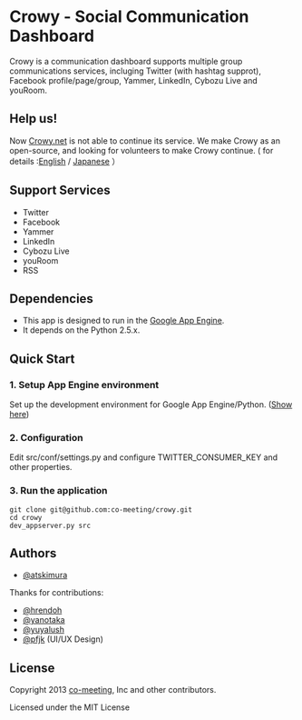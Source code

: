 Crowy - Social Communication Dashboard
=======================================

Crowy is a communication dashboard supports multiple group communications services, incluging Twitter (with hashtag supprot), Facebook profile/page/group, Yammer, LinkedIn, Cybozu Live and youRoom.

Help us!
-------------
Now [Crowy.net](http://www.crowy.net/) is not able to continue its service. We make Crowy as an open-source, and looking for volunteers to make Crowy continue. ( for details :[English](https://github.com/co-meeting/crowy/wiki/Now-Crowy-is-not-able-to-continue-its-service) / [Japanese](http://crowyjp.wordpress.com/2013/02/18/crowy-oss/) ）


Support Services
-------------
- Twitter
- Facebook
- Yammer
- LinkedIn
- Cybozu Live
- youRoom
- RSS

Dependencies
-------------

- This app is designed to run in the [Google App Engine](https://developers.google.com/appengine/).
- It depends on the Python 2.5.x.

Quick Start
-------------

### 1. Setup App Engine environment

Set up the development environment for Google App Engine/Python. ([Show here](https://developers.google.com/appengine/docs/python/gettingstarted/devenvironment))

### 2. Configuration
Edit src/conf/settings.py and configure TWITTER_CONSUMER_KEY and other properties.

### 3. Run the application 

    git clone git@github.com:co-meeting/crowy.git
    cd crowy
    dev_appserver.py src


Authors
-------------

- [@atskimura](http://github.com/atskimura)

Thanks for contributions:

- [@hrendoh](http://github.com/hrendoh)
- [@yanotaka](http://github.com/yanotaka)
- [@yuyalush](http://github.com/yuyalush)
- [@pfjk](https://twitter.com/pfjk) (UI/UX Design)

License
-------------

Copyright 2013 [co-meeting](http://www.co-meeting.com/), Inc and other contributors.

Licensed under the MIT License

